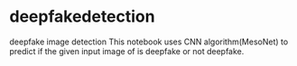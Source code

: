# deepfakedetection
deepfake image detection
This notebook uses CNN algorithm(MesoNet) to predict if the given input image of is deepfake or not deepfake.
